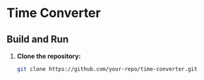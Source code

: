 # Time Converter

## Build and Run

1. **Clone the repository:**
   ```bash
   git clone https://github.com/your-repo/time-converter.git
